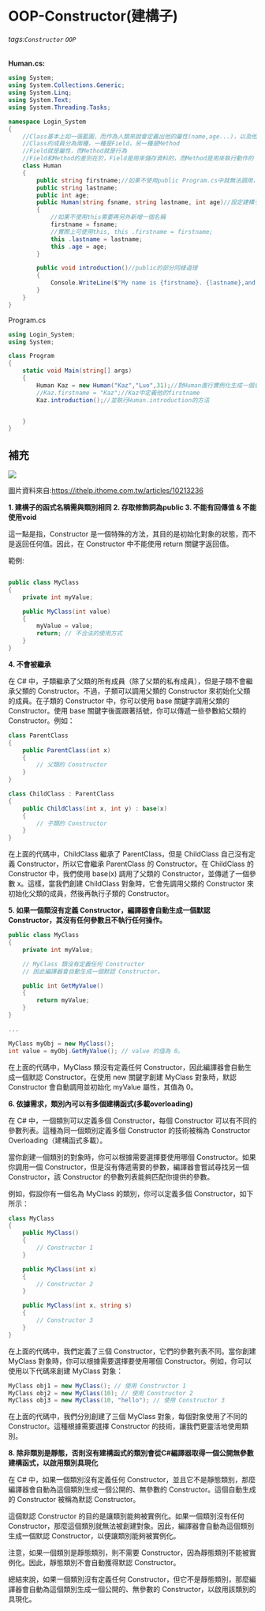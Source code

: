 # OOP-Constructor(建構子)
###### tags:`Constructor` `OOP`

**Human.cs:**
```csharp
using System;
using System.Collections.Generic;
using System.Linq;
using System.Text;
using System.Threading.Tasks;

namespace Login_System
{
	//Class基本上如一張藍圖，而作為人類來說會定義出他的屬性(name,age...)，以及他的行為(introduction,walk...)，而這些屬性和行為就是Class的成員
	//Class的成員分為兩種，一種是Field，另一種是Method
	//Field就是屬性，而Method就是行為
	//Field和Method的差別在於，Field是用來儲存資料的，而Method是用來執行動作的
	class Human
	{
		public string firstname;//如果不使用public Program.cs中就無法調用，造成錯誤
		public string lastname;
		public int age;
		public Human(string fsname, string lastname, int age)//設定建構子(Constructors), 用來初始化物件, 並且不需要回傳值
		{	
			//如果不使用this需要再另外新增一個名稱
			firstname = fsname;
			//實際上可使用this, this .firstname = firstname;
			this .lastname = lastname;
			this .age = age;
		}

		public void introduction()//public的部分同樣道理
		{
			Console.WriteLine($"My name is {firstname}. {lastname},and i am {age} years old");
		}
	}
}
```

Program.cs

```csharp
using Login_System;
using System;

class Program
{
	static void Main(string[] args)
	{		
		Human Kaz = new Human("Kaz","Luo",31);//對Human進行實例化生成一個名為Kaz,並運用建構子(Constructors)輸入相關數值
		//Kaz.firstname = "Kaz";//Kaz中定義他的firstname
		Kaz.introduction();//並執行Human.introduction的方法


	}	
}


```


## 補充


![](https://hackmd.io/_uploads/ry4QazOW2.png)

圖片資料來自:https://ithelp.ithome.com.tw/articles/10213236



**1. 建構子的函式名稱需與類別相同
2. 存取修飾詞為public
3. 不能有回傳值 & 不能使用void**

這一點是指，Constructor 是一個特殊的方法，其目的是初始化對象的狀態，而不是返回任何值。因此，在 Constructor 中不能使用 return 關鍵字返回值。

範例:
```csharp

public class MyClass
{
    private int myValue;

    public MyClass(int value)
    {
        myValue = value;
        return; // 不合法的使用方式
    }
}

```

**4. 不會被繼承**

在 C# 中，子類繼承了父類的所有成員（除了父類的私有成員），但是子類不會繼承父類的 Constructor。不過，子類可以調用父類的 Constructor 來初始化父類的成員。在子類的 Constructor 中，你可以使用 base 關鍵字調用父類的 Constructor。使用 base 關鍵字後面跟著括號，你可以傳遞一些參數給父類的 Constructor。例如：

```csharp
class ParentClass
{
    public ParentClass(int x)
    {
        // 父類的 Constructor
    }
}

class ChildClass : ParentClass
{
    public ChildClass(int x, int y) : base(x)
    {
        // 子類的 Constructor
    }
}

```
在上面的代碼中，ChildClass 繼承了 ParentClass，但是 ChildClass 自己沒有定義 Constructor，所以它會繼承 ParentClass 的 Constructor。在 ChildClass 的 Constructor 中，我們使用 base(x) 調用了父類的 Constructor，並傳遞了一個參數 x。這樣，當我們創建 ChildClass 對象時，它會先調用父類的 Constructor 來初始化父類的成員，然後再執行子類的 Constructor。

**5. 如果一個類沒有定義 Constructor，編譯器會自動生成一個默認 Constructor，其沒有任何參數且不執行任何操作。**

```csharp
public class MyClass
{
    private int myValue;

    // MyClass 類沒有定義任何 Constructor
    // 因此編譯器會自動生成一個默認 Constructor。

    public int GetMyValue()
    {
        return myValue;
    }
}

...

MyClass myObj = new MyClass();
int value = myObj.GetMyValue(); // value 的值為 0。

```
在上面的代碼中，MyClass 類沒有定義任何 Constructor，因此編譯器會自動生成一個默認 Constructor。在使用 new 關鍵字創建 MyClass 對象時，默認 Constructor 會自動調用並初始化 myValue 屬性，其值為 0。

**6. 依據需求，類別內可以有多個建構函式(多載overloading)** 

在 C# 中，一個類別可以定義多個 Constructor，每個 Constructor 可以有不同的參數列表。這種為同一個類別定義多個 Constructor 的技術被稱為 Constructor Overloading（建構函式多載）。

當你創建一個類別的對象時，你可以根據需要選擇要使用哪個 Constructor。如果你調用一個 Constructor，但是沒有傳遞需要的參數，編譯器會嘗試尋找另一個 Constructor，該 Constructor 的參數列表能夠匹配你提供的參數。

例如，假設你有一個名為 MyClass 的類別，你可以定義多個 Constructor，如下所示：

```csharp
class MyClass
{
    public MyClass()
    {
        // Constructor 1
    }

    public MyClass(int x)
    {
        // Constructor 2
    }

    public MyClass(int x, string s)
    {
        // Constructor 3
    }
}

```

在上面的代碼中，我們定義了三個 Constructor，它們的參數列表不同。當你創建 MyClass 對象時，你可以根據需要選擇要使用哪個 Constructor。例如，你可以使用以下代碼來創建 MyClass 對象：

```csharp
MyClass obj1 = new MyClass(); // 使用 Constructor 1
MyClass obj2 = new MyClass(10); // 使用 Constructor 2
MyClass obj3 = new MyClass(10, "hello"); // 使用 Constructor 3

```

在上面的代碼中，我們分別創建了三個 MyClass 對象，每個對象使用了不同的 Constructor。這種根據需要選擇 Constructor 的技術，讓我們更靈活地使用類別。



**8. 除非類別是靜態，否則沒有建構函式的類別會從C#編譯器取得一個公開無參數建構函式，以啟用類別具現化**

在 C# 中，如果一個類別沒有定義任何 Constructor，並且它不是靜態類別，那麼編譯器會自動為這個類別生成一個公開的、無參數的 Constructor。這個自動生成的 Constructor 被稱為默認 Constructor。

這個默認 Constructor 的目的是讓類別能夠被實例化。如果一個類別沒有任何 Constructor，那麼這個類別就無法被創建對象。因此，編譯器會自動為這個類別生成一個默認 Constructor，以便讓類別能夠被實例化。

注意，如果一個類別是靜態類別，則不需要 Constructor，因為靜態類別不能被實例化。因此，靜態類別不會自動獲得默認 Constructor。

總結來說，如果一個類別沒有定義任何 Constructor，但它不是靜態類別，那麼編譯器會自動為這個類別生成一個公開的、無參數的 Constructor，以啟用該類別的具現化。




